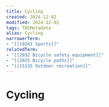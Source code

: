 ```yaml
---
title: Cycling
created: 2024-12-02
modified: 2024-12-02
tags: TBSMetadata
alias: Cycling
narrowerTerm:
- "[[19241 Sports]]"
relatedTerm:
- "[[2032 Bicycle safety equipment]]"
- "[[2025 Bicycle paths]]"
- "[[15135 Outdoor recreation]]"
---
```

# Cycling
